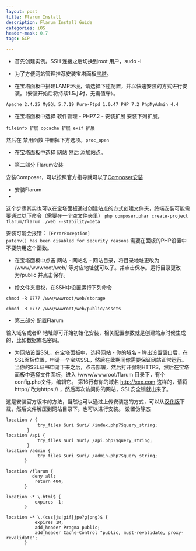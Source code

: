 ```yaml
---
layout: post
title: Flarum Install
description: Flarum Install Guide
categories: iOS
header-mask: 0.7
tags: GCP

---
```

*  首先创建实例。SSH 连接之后切换到root 用户，sudo -i 


*  为了方便网站管理推荐安装宝塔面板[宝塔](https://www.bt.cn/bbs/thread-19376-1-1.html)。


*  在宝塔面板中搭建LAMP环境，请选择下述配置，并以快速安装的方式进行安装。（安装开始后将持续1.5小时，无需值守）。


`Apache 2.4.25
MySQL 5.7.19
Pure-Ftpd 1.0.47
PHP 7.2
PhpMyAdmin 4.4`

*  在宝塔面板中选择 软件管理 - PHP7.2 - 安装扩展 安装下列扩展。

`fileinfo 扩展
opcache 扩展
exif 扩展`

然后在 禁用函数 中删掉下方选项。`proc_open`

*  在宝塔面板中选择 网站 然后 添加站点。

*  第二部分 Flarum安装

安装Composer，可以按照官方指导就可以了[Composer安装](https://getcomposer.org/download/)


*  安装Flarum
*  
这个步骤其实也可以在宝塔面板通过创建站点的方式创建文件夹，终端安装可能需要通过以下命令（需要在一个空文件夹里）
`php composer.phar create-project flarum/flarum ./web --stability=beta`

安装可能会报错：
`[ErrorException]                                 
  putenv() has been disabled for security reasons`
	需要在面板的PHP设置中不要禁用这个函数。
	
*  在宝塔面板中点击 网站 - 网站名 - 网站目录，将目录地址更改为 /www/wwwroot/web/ 等对应地址就可以了。并点击保存。运行目录更改为/public 并点击保存。

*  给文件夹授权，在SSH中设置运行下列命令

`chmod -R 0777 /www/wwwroot/web/storage`

`chmod -R 0777 /www/wwwroot/web/public/assets`


*  第三部分 配置Flarum

输入域名或者IP 地址即可开始初始化安装，相关配置参数就是创建站点时候生成的，比如数据库名密码。

*  为网站设置SSL，在宝塔面板中，选择网站 - 你的域名 - 弹出设置窗口后，在SSL面板位置，申请一个宝塔SSL，然后在此期间你需要保证网站正常运行。
当你的SSL证书申请下来之后，点击部署，然后打开强制HTTPS，然后在宝塔面板中选择文件面板，进入 /www/wwwroot/flarum 目录下，有个config.php文件，编辑它。
第16行有你的域名 http://xxx.com 这样的，请将 http:// 改为https:// ，然后再次访问你的网站，SSL安全锁就出来了。

这是安装官方版本的方法，当然也可以通过上传安装包的方式，可以从[汉化版](https://www.flarumchina.org/docs/installation/)下载，然后文件解压到网站目录下。也可以进行安装。
设置伪静态
```
location / {
            try_files $uri $uri/ /index.php?$query_string;
        }
location /api { 
            try_files $uri $uri/ /api.php?$query_string; 
        }
location /admin {
            try_files $uri $uri/ /admin.php?$query_string; 
       }
        
location /flarum {
          deny all;
           return 404;
       }
        
location ~* \.html$ {
           expires -1;
       }
        
location ~* \.(css|js|gif|jpe?g|png)$ {
           expires 1M;
           add_header Pragma public;
           add_header Cache-Control "public, must-revalidate, proxy-revalidate";
       }
```



